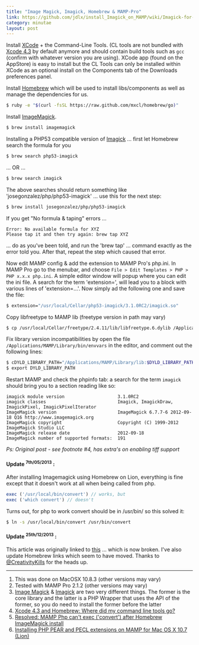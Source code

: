 ```yaml
---
title: "Image Magick, Imagick, Homebrew & MAMP-Pro"
link: https://github.com/jdlx/install_Imagick_on_MAMP/wiki/Imagick-for-MAMP-Pro---installation-guide
category: minutae
layout: post
---
```


Install [XCode][xcode] + the Command-Line Tools. (CL tools are not bundled with
[Xcode 4.3][xcode43] by default anymore and should contain build tools such as
`gcc` (confirm with whatever version you are using). XCode app (found on the
AppStore) is easy to install but the CL Tools can only be installed within XCode
as an optional install on  the Components tab of the Downloads preferences
panel.

Install [Homebrew][homebrew] which will be used to install libs/components as
well as manage the dependencies for us.

```bash
$ ruby -e "$(curl -fsSL https://raw.github.com/mxcl/homebrew/go)"
```

Install [ImageMagick][imagemagick].

```bash
$ brew install imagemagick
```

Installing a PHP53 compatible version of [Imagick][imagick] ... first let
Homebrew search the formula for you

```bash
$ brew search php53-imagick
```

... OR ...

```bash
$ brew search imagick
```

The above searches should return something like 'josegonzalez/php/php53-imagick'
... use this for the next step:

```bash
$ brew install josegonzalez/php/php53-imagick
```

If you get "No formula & taping" errors ...

```text
Error: No available formula for XYZ
Please tap it and then try again: brew tap XYZ
```

... do as you've been told, and run the 'brew tap' ... command exactly as the
error told you. After that, repeat the step which caused that error.

Now edit MAMP config & add the extension to MAMP Pro's php.ini. In MAMP Pro go
to the menubar, and choose `File > Edit Templates > PHP > PHP x.x.x php.ini`. A
simple editor window will popup where you can edit the ini file. A search for
the term 'extension=', will lead you to a block with various lines of
'extension=...'. Now simply ad the following one and save the file:

```bash
$ extension="/usr/local/Cellar/php53-imagick/3.1.0RC2/imagick.so"
```

Copy libfreetype to MAMP lib (freetype version in path may vary)

```bash
$ cp /usr/local/Cellar/freetype/2.4.11/lib/libfreetype.6.dylib /Applications/MAMP/Library/lib/
```

Fix library version incompatibilities by open the file
`/Applications/MAMP/Library/bin/envvars` in the editor, and comment out the
following lines:

```bash
$ cDYLD_LIBRARY_PATH="/Applications/MAMP/Library/lib:$DYLD_LIBRARY_PATH"
$ export DYLD_LIBRARY_PATH
```

Restart MAMP and check the phpinfo tab: a search for the term `imagick` should
bring you to a section reading like so:

```text
imagick module version                    3.1.0RC2
imagick classes                           Imagick, ImagickDraw, ImagickPixel, ImagickPixelIterator
ImageMagick version                       ImageMagick 6.7.7-6 2012-09-18 Q16 http://www.imagemagick.org
ImageMagick copyright                     Copyright (C) 1999-2012 ImageMagick Studio LLC
ImageMagick release date                  2012-09-18
ImageMagick number of supported formats:  191
```

_Ps: Original post - see footnote #4, has extra's on enabling tiff support_

#### Update <sup>7th/05/2013</sup> :

After installing Imagemagick using Homebrew on Lion, everything is fine except
that it doesn't work at all when being called from php.

```php
exec ('/usr/local/bin/convert') // works, but
exec ('which convert') // doesn't
```

Turns out, for php to work convert should be in /usr/bin/ so this solved it:

```bash
$ ln -s /usr/local/bin/convert /usr/bin/convert
```

#### Update <sup>25th/12/2013</sup> :

This article was originally linked to [this][1] ... which is now broken. I've
also update Homebrew links which seem to have moved. Thanks to
[@CreativityKills][2] for the heads up.

---

1. This was done on MacOSX 10.8.3 (other versions may vary)
2. Tested with MAMP Pro 2.1.2 (other versions may vary)
3. [Image Magick][imagemagick] & [Imagick][imagick] are two very different things. The former is the core library and the latter is a PHP Wrapper that uses the API of the former, so you do need to install the former before the latter
4. [Xcode 4.3 and Homebrew: Where did my command line tools go?](http://holgr.com/blog/2012/02/xcode-4-3-and-homebrew-where-did-my-command-line-tools-go/)
5. [Resolved: MAMP Php can't exec ('convert') after Homebrew ImageMagick install][link1]
6. [Installing PHP PEAR and PECL extensions on MAMP for Mac OS X 10.7 (Lion)][link2]

[xcode]: https://developer.apple.com/xcode/
[xcode43]: http://developer.apple.com/library/ios/#documentation/DeveloperTools/Conceptual/WhatsNewXcode/Articles/xcode_4_3.html
[homebrew]: http://brew.sh/
[imagemagick]: http://www.imagemagick.org/script/index.php
[imagick]: http://pecl.php.net/package/imagick
[link1]: http://stackoverflow.com/questions/7163497/resolved-mamp-php-cant-exec-convert-after-homebrew-imagemagick-install
[link2]: http://www.lullabot.com/blog/articles/installing-php-pear-and-pecl-extensions-mamp-mac-os-x-107-lion
[1]: https://github.com/jdlx/install_Imagick_on_MAMP/wiki/Imagick-for-MAMP-Pro---installation-guide
[2]: https://twitter.com/CreativityKills
